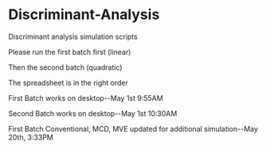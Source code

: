 # Discriminant-Analysis
Discriminant analysis simulation scripts

Please run the first batch first (linear)


Then the second batch (quadratic)


The spreadsheet is in the right order


First Batch works on desktop--May 1st 9:55AM

Second Batch works on desktop--May 1st 10:30AM

First Batch Conventional, MCD, MVE updated for additional simulation--May 20th, 3:33PM